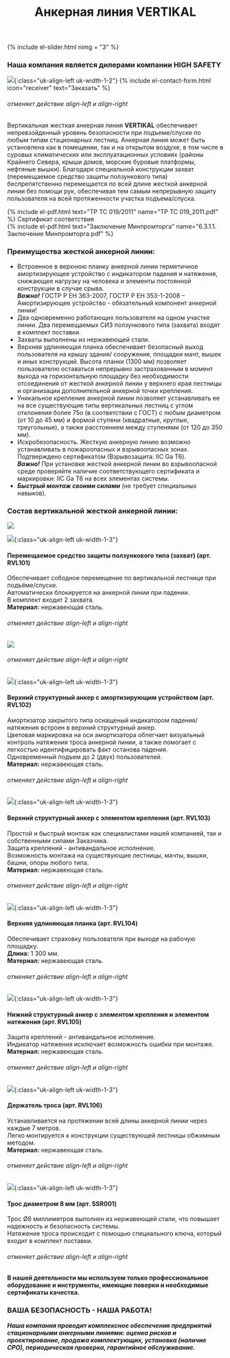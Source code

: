 ﻿---
title: Анкерная линия VERTIKAL
cat: 3
sortid: 3.4
submenu: true
permalink: /анкерная-линия-VERTIKAL
---

{% include el-slider.html  nimg = "3" %} 

### Наша компания является дилерами компании **HIGH SAFETY**
![](/img/toplogo/3.4.0.jpg){:class="uk-align-left uk-width-1-2"}
{% include el-contact-form.html icon="receiver" text="Заказать" %}
###### отменяет действие align-left и align-right

Вертикальная жесткая анкерная линия **VERTIKAL** обеспечивает непревзойденный уровень безопасности при подъеме/спуске по любым типам стационарных лестниц.
Анкерная линия может быть установлена как в помещении, так и на открытом воздухе, в том числе в суровых климатических или эксплуатационных условиях (районы Крайнего Севера, крыши домов, морские буровые платформы, нефтяные вышки).
Благодаря специальной конструкции захват (перемещаемое средство защиты ползункового типа) беспрепятственно перемещается по всей длине жесткой анкерной линии без помощи рук, обеспечивая тем самым непрерывную защиту пользователя на всей протяженности участка подъема/спуска.

{% include el-pdf.html text="TP TC 019/2011" name="TP TC 019_2011.pdf" %} Сертификат соответствия   
{% include el-pdf.html text="Заключение Минпромторга" name="6.3.1.1. Заключение Минпромторга.pdf" %}
 
### **Преимущества жесткой анкерной линии:**
-	Встроенное в верхнюю планку анкерной линии герметичное амортизирующее устройство с индикатором падения и натяжения, снижающее нагрузку на человека и элементы постоянной конструкции в случае срыва.  
***Важно!*** ГОСТР Р ЕН  363-2007, ГОСТР Р ЕН 353-1-2008 – Амортизирующее устройство - обязательный компонент анкерной линии!  
-	Два одновременно работающих пользователя на одном участке линии. Два перемещаемых СИЗ ползункового типа (захвата) входят в комплект поставки.  
-	Захваты выполнены из нержавеющей стали.  
-	Верхняя удлиняющая планка обеспечивает безопасный выход пользователя на крышу здания/ сооружения, площадки мачт, вышек и иных конструкций. Высота планки (1300 мм) позволяет пользователю оставаться непрерывно застрахованным в момент выхода на горизонтальную площадку без необходимости отсоединения от жесткой анкерной линии у верхнего края лестницы и организации дополнительной анкерной точки крепления.  
-	Уникальное крепление анкерной линии позволяет устанавливать ее на все существующие типы вертикальных лестниц с углом отклонения более 75о (в соответствии с ГОСТ) с любым диаметром (от 10 до 45 мм) и формой ступени (квадратные, круглые, треугольные), а также расстоянием между ступенями (от 120 до 350 мм).  
-	Искробезопасность. Жесткую анкерную линию возможно устанавливать в пожароопасных и взрывоопасных зонах. Подтверждено сертификатом (Взрывозащита: IIC Ga T6).  
***Важно!*** При установке жесткой анкерной линии во взрывоопасной среде проверяйте наличие соответствующего сертификата и маркировки: IIC Ga T6 на всех элементах системы.   
-	***Быстрый монтаж своими силами*** (не требует специальных навыков).
 
 
### **Состав вертикальной жесткой анкерной линии:**
![](/img/sss/3.4.1.jpg)

![](/img/sss/3.RVL101.gif){:class="uk-align-left uk-width-1-3"}
#### **Перемещаемое средство защиты ползункового типа (захват)** (арт. RVL101)
Обеспечивает сободное перемещение по вертикальной лестнице при подъёме/спуске.   
Автоматически блокируется на анкерной линии при падении.  
В комплект входит 2 захвата.    
**Материал:** нержавеющая сталь.  
###### отменяет действие align-left и align-right

![](/img/sss/3.RVL102.0.jpg)
###### отменяет действие align-left и align-right
![](/img/sss/3.RVL102.gif){:class="uk-align-left uk-width-1-3"}
#### **Верхний структурный анкер с амортизирующим устройством** (арт. RVL102)
Амортизатор закрытого типа оснащеный индикатором падения/натяжения встроен в верхний структурный анкер.   
Цветовая маркировка на оси амортизатора облегчает визуальный контроль натяжения троса анкерной линии, а также помогает с легкостью идентифицировать факт останова падения.   
Одновременный подъем до 2 (двух) пользователей.    
**Материал:** нержавеющая сталь.    
###### отменяет действие align-left и align-right
 
![](/img/sss/3.RVL103.gif){:class="uk-align-left uk-width-1-3"} 
#### **Верхний структурный анкер с элементом крепления** (арт. RVL103)
Простой и быстрый монтаж как специалистами нашей компанией, так и собственными силами Заказчика.     
Защита креплений - антивандальное исполнение.    
Возможность монтажа на существующие лестницы, мачты, вышки, башни, опоры любого типа.    
**Материал:** нержавеющая сталь. 
###### отменяет действие align-left и align-right

![](/img/sss/3.RVL104.gif){:class="uk-align-left uk-width-1-3"}
#### **Верхняя удлиняющая планка** (арт. RVL104)
Обеспечивает страховку пользователя  при выходе на рабочую площадку.    
**Длина:** 1 300 мм.  
**Материал:** нержавеющая сталь. 
###### отменяет действие align-left и align-right

![](/img/sss/3.RVL105.gif){:class="uk-align-left uk-width-1-3"}
#### **Нижний структурный анкер с элементом крепления и элементом натяжения** (арт. RVL105)
Защита креплений - антивандальное исполнение.    
Индикатор натяжения исключает возможность ошибки при монтаже.    
**Материал:** нержавеющая сталь. 
###### отменяет действие align-left и align-right

![](/img/sss/3.RVL106.gif){:class="uk-align-left uk-width-1-3"}
#### **Держатель троса** (арт. RVL106)
Устанавливается на протяжении всей длины анкерной линии через каждые 7 метров.   
Легко монтируется к конструкции существующей лестницы обжимным методом.     
**Материал:** нержавеющая сталь.
###### отменяет действие align-left и align-right

![](/img/sss/3.SSR001.gif){:class="uk-align-left uk-width-1-3"}
#### **Трос диаметром 8 мм** (арт. SSR001)
Трос Ø8 миллиметров выполнен из нержавеющей стали, что повышает надежность и безопасность системы.   
Натяжение троса происходит с помощью специального ключа, который входит в комплект поставки.  
###### отменяет действие align-left и align-right
 
#### В нашей деятельности мы используем только профессиональное оборудование и инструменты, имеющие поверки и необходимые сертификаты качества.


### ВАША БЕЗОПАСНОСТЬ - НАША РАБОТА!

***Наша компания проводит комплексное обеспечения предприятий стационарными анкерными линиями: оценка рисков и проектирование, продажа комплектующих, установка (наличие СРО), периодическая проверка, гарантийное обслуживание.***

